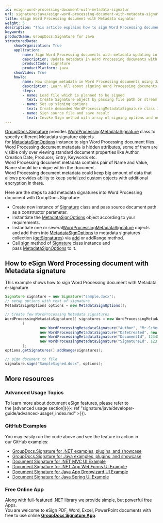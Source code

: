 ```yaml
---
id: esign-word-processing-document-with-metadata-signatur
url: signature/java/esign-word-processing-document-with-metadata-signatur
title: eSign Word Processing document with Metadata signatur
weight: 5
description: "This article explains how to sign Word Processing document with metadata signatures by GroupDocs.Signature."
keywords: 
productName: GroupDocs.Signature for Java
structuredData:
    showOrganization: True
    application:    
        name: Sign Word Processing documents with metadata updating in Java    
        description: Update metadata in Word Processing documents with Java language by GroupDocs.Signature for Java APIs
        productCode: signature
        productPlatform: java 
    showVideo: True
    howTo:
        name: How change metadata in Word Processing documents using Java 
        description: Learn all about signing Word Processing documents by metadata and Java
        steps:
        - name: Load file which is planned to be signed
          text: Create Signature object by passing file path or stream as a constructor parameter.
        - name: Set up signing options 
          text: Create demanded WordProcessingMetadataSignature class instances and add them to array.
        - name: Sign source file and save result 
          text: Invoke Sign method with array of signing options and output file path or stream.
---
```

[GroupDocs.Signature](https://products.groupdocs.com/signature/java) provides [WordProcessingMetadataSignature](https://reference.groupdocs.com/java/signature/com.groupdocs.signature.domain.signatures.metadata/WordProcessingMetadataSignature) class to specify different Metadata signature objects for [MetadataSignOptions](https://reference.groupdocs.com/java/signature/com.groupdocs.signature.options.sign/MetadataSignOptions) instance to sign Word Processing document files.   
Word Processing document metadata is hidden attributes, some of them are visible only over viewing standard document properties like Author, Creation Date, Producer, Entry, Keywords etc.  
Word Processing document metadata contains pair of Name and Value, Name should be unique within the document.  
Word Processing document metadata could keep big amount of data that allows provides ability to keep serialized custom objects with additional encryption in there.

Here are the steps to add metadata signatures into Word Processing document with GroupDocs.Signature:

*   Create new instance of [Signature](https://reference.groupdocs.com/java/signature/com.groupdocs.signature/Signature) class and pass source document path as a constructor parameter.    
*   Instantiate the [MetadataSignOptions](https://reference.groupdocs.com/java/signature/com.groupdocs.signature.options.sign/MetadataSignOptions) object according to your requirements.    
*   Instantiate one or several[WordProcessingMetadataSignature](https://reference.groupdocs.com/java/signature/com.groupdocs.signature.domain.signatures.metadata/WordProcessingMetadataSignature) objects and add them into [MetadataSignOptions](https://reference.groupdocs.com/java/signature/com.groupdocs.signature.options.sign/MetadataSignOptions) to metadata signatures collection ([getSignatures](https://reference.groupdocs.com/java/signature/com.groupdocs.signature.options.sign/MetadataSignOptions#getSignatures())) via [add](https://reference.groupdocs.com/java/signature/com.groupdocs.signature.domain.signatures.metadata/MetadataSignatureCollection#add(com.groupdocs.signature.domain.signatures.metadata.MetadataSignature)) or addRange method.    
*   Call [sign](https://reference.groupdocs.com/java/signature/com.groupdocs.signature/Signature#sign(java.io.OutputStream,%20com.groupdocs.signature.options.sign.SignOptions)) method of [Signature](https://reference.groupdocs.com/java/signature/com.groupdocs.signature/Signature) class instance and pass [MetadataSignOptions](https://reference.groupdocs.com/java/signature/com.groupdocs.signature.options.sign/MetadataSignOptions) to it. 
    

## How to eSign Word Processing document with Metadata signature

This example shows how to sign Word Processing document with Metadata e-signature.

```java
Signature signature = new Signature("sample.docx");
// setup options with text of signature
MetadataSignOptions options = new MetadataSignOptions();

// Create few WordProcessing Metadata signatures
WordProcessingMetadataSignature[] signatures = new WordProcessingMetadataSignature[]
        {
                new WordProcessingMetadataSignature("Author", "Mr.Scherlock Holmes"),
                new WordProcessingMetadataSignature("DateCreated", new Date()),
                new WordProcessingMetadataSignature("DocumentId", 123456),
                new WordProcessingMetadataSignature("SignatureId", 123.456)
        };
options.getSignatures().addRange(signatures);

// sign document to file
signature.sign("SampleSigned.docx", options);
```

## More resources

### Advanced Usage Topics

To learn more about document eSign features, please refer to the [advanced usage section]({{< ref "signature/java/developer-guide/advanced-usage/_index.md" >}}).

### GitHub Examples 

You may easily run the code above and see the feature in action in our GitHub examples:

*   [GroupDocs.Signature for .NET examples, plugins, and showcase](https://github.com/groupdocs-signature/GroupDocs.Signature-for-.NET)    
*   [GroupDocs.Signature for Java examples, plugins, and showcase](https://github.com/groupdocs-signature/GroupDocs.Signature-for-Java)    
*   [Document Signature for .NET MVC UI Example](https://github.com/groupdocs-signature/GroupDocs.Signature-for-.NET-MVC)    
*   [Document Signature for .NET App WebForms UI Example](https://github.com/groupdocs-signature/GroupDocs.Signature-for-.NET-WebForms)    
*   [Document Signature for Java App Dropwizard UI Example](https://github.com/groupdocs-signature/GroupDocs.Signature-for-Java-Dropwizard)   
*   [Document Signature for Java Spring UI Example](https://github.com/groupdocs-signature/GroupDocs.Signature-for-Java-Spring)
    

### Free Online App 

Along with full-featured .NET library we provide simple, but powerful free Apps.  
You are welcome to eSign PDF, Word, Excel, PowerPoint documents with free to use online **[GroupDocs Signature App](https://products.groupdocs.app/signature)**.

